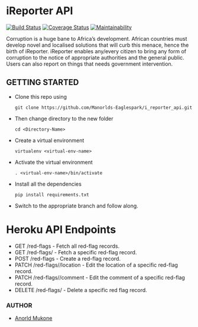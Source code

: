 # iReporter API
[![Build Status](https://travis-ci.com/Manorlds-Eaglespark/i_reporter_api.svg?branch=ft-tests)](https://travis-ci.com/Manorlds-Eaglespark/i_reporter_api)       [![Coverage Status](https://coveralls.io/repos/github/Manorlds-Eaglespark/i_reporter_api/badge.svg?branch=deploy)](https://coveralls.io/github/Manorlds-Eaglespark/i_reporter_api?branch=deploy)       [![Maintainability](https://api.codeclimate.com/v1/badges/081ad690f6cad3b3ca9d/maintainability)](https://codeclimate.com/github/Manorlds-Eaglespark/i_reporter_api/maintainability)

Corruption is a huge bane to Africa’s development. African countries must develop novel and localised solutions that will curb this menace, hence the birth of iReporter. iReporter enables any/every citizen to bring any form of corruption to the notice of appropriate authorities and the general public. Users can also report on things that needs government intervention.


## GETTING STARTED
* Clone this repo using 

  ```git clone https://github.com/Manorlds-Eaglespark/i_reporter_api.git```

* Then change directory to the new folder
  
  ```cd <Directory-Name> ```

* Create a virtual environment
  
  ```virtualenv <virtual-env-name>```

* Activate the virtual environment

  ```. <virtual-env-name>/bin/activate```

* Install all the dependencies
  
  ```pip install requirements.txt```

* Switch to the appropriate branch and follow along.


# Heroku API Endpoints

* GET /red-flags       - Fetch all red-flag records.
* GET /red-flags/<red-flag-id>       - Fetch a specific red-flag record.
* POST /red-flags      - Create a red-flag record.
* PATCH /red-flags/<red-flag-id>/location       - Edit the location of a specific red-flag record.
* PATCH /red-flags/<red-flag-id>/comment       - Edit the comment of a specific red-flag record.
* DELETE /red-flags/<red-flag-id>          - Delete a specific red flag record.

### AUTHOR
* [Anorld Mukone](https://github.com/Manorld-Eaglespark)
